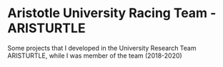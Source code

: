 # Aristotle University Racing Team - ARISTURTLE

Some projects that I developed in the University Research Team ARISTURTLE, while I was member of the team (2018-2020)

